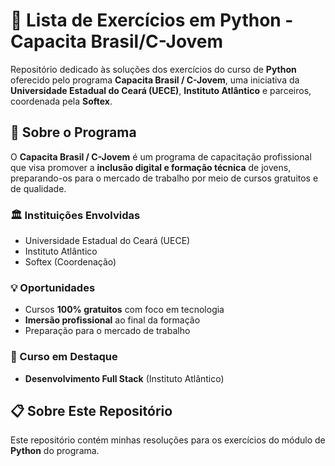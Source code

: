 # 🚀 Lista de Exercícios em Python - Capacita Brasil/C-Jovem  

Repositório dedicado às soluções dos exercícios do curso de **Python** oferecido pelo programa **Capacita Brasil / C-Jovem**, uma iniciativa da **Universidade Estadual do Ceará (UECE)**, **Instituto Atlântico** e parceiros, coordenada pela **Softex**.  

## 📌 Sobre o Programa  
O **Capacita Brasil / C-Jovem** é um programa de capacitação profissional que visa promover a **inclusão digital e formação técnica** de jovens, preparando-os para o mercado de trabalho por meio de cursos gratuitos e de qualidade.  

### 🏛️ Instituições Envolvidas  
- Universidade Estadual do Ceará (UECE)  
- Instituto Atlântico  
- Softex (Coordenação)  

### 💡 Oportunidades  
- Cursos **100% gratuitos** com foco em tecnologia  
- **Imersão profissional** ao final da formação  
- Preparação para o mercado de trabalho  

### 🎯 Curso em Destaque  
- **Desenvolvimento Full Stack** (Instituto Atlântico)
  
## 📋 Sobre Este Repositório  
Este repositório contém minhas resoluções para os exercícios do módulo de **Python** do programa.  
